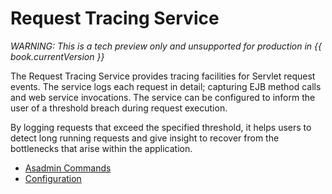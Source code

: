 # Request Tracing Service
_WARNING: This is a tech preview only and unsupported for production in {{ book.currentVersion }}_


The Request Tracing Service provides tracing facilities for Servlet request events. The service logs each request in detail; capturing EJB method calls and web service invocations. The service can be configured to inform the user of a threshold breach during request execution.

By logging requests that exceed the specified threshold, it helps users to detect long running requests and give insight to recover from the bottlenecks that arise within the application.

* [Asadmin Commands](asadmin-commands.md)
* [Configuration](configuration.md)
